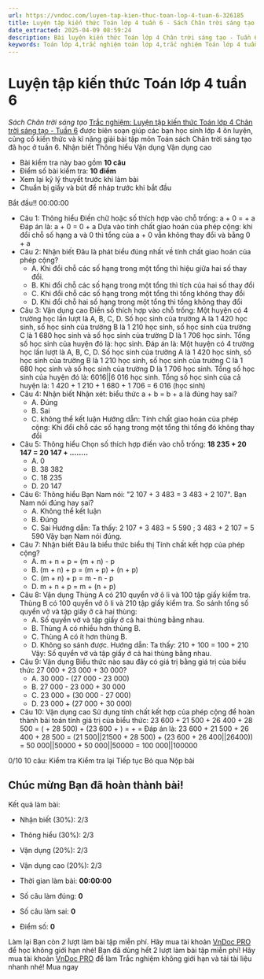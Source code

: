 ```yaml
---
url: https://vndoc.com/luyen-tap-kien-thuc-toan-lop-4-tuan-6-326185
title: Luyện tập kiến thức Toán lớp 4 tuần 6 - Sách Chân trời sáng tạo - VnDoc.com
date_extracted: 2025-04-09 08:59:24
description: Bài luyện kiến thức Toán lớp 4 Chân trời sáng tạo - Tuần 6 giúp các em ôn tập kiến thức và luyện giải các dạng bài tập đã học trong tuần 6.
keywords: Toán lớp 4,trắc nghiệm toán lớp 4,trắc nghiệm Toán lớp 4 tuần 6,bài tập toán lớp 4,bài tập cuối tuần toán lớp 4,bài tập cuối tuần toán 4 sách Chân trời,bài tập cuối tuần môn Toán lớp 4 Chân trời tuần 6,bài tập tuần 6 môn toán lớp 4 Chân trời,đề kiểm tra cuối tuần 6 môn toán lớp 4 Chân trời sáng tạo,bài tập cuối tuần toán 4 Chân trời tuần 6,trắc nghiệm toán 4 tuần 6,trắc nghiệm Toán 4 tuần 6 chân trời sáng tạo
---
```


# Luyện tập kiến thức Toán lớp 4 tuần 6
 _Sách Chân trời sáng tạo_
[Trắc nghiệm: Luyện tập kiến thức Toán lớp 4 Chân trời sáng tạo - Tuần 6](<https://vndoc.com/luyen-tap-kien-thuc-toan-lop-4-tuan-6-326185>) được biên soạn giúp các bạn học sinh lớp 4 ôn luyện, củng cố kiến thức và kĩ năng giải bài tập môn Toán sách Chân trời sáng tạo đã học ở tuần 6.
Nhận biết Thông hiểu Vận dụng Vận dụng cao
  * Bài kiểm tra này bao gồm **10 câu**
  * Điểm số bài kiểm tra: **10 điểm**
  * Xem lại kỹ lý thuyết trước khi làm bài
  * Chuẩn bị giấy và bút để nháp trước khi bắt đầu

Bắt đầu\!\!
00:00:00
  * Câu 1:  Thông hiểu
Điền chữ hoặc số thích hợp vào chỗ trống:
a + 0 =  \+ a
Đáp án là:
a + 0 = 0 \+ a
Dựa vào tính chất giao hoán của phép cộng: khi đổi chỗ số hạng a và 0 thì tổng của a + 0 vẫn không thay đổi và bằng 0 + a
  * Câu 2:  Nhận biết
Đâu là phát biểu đúng nhất về tính chất giao hoán của phép cộng?
    * A. Khi đổi chỗ các số hạng trong một tổng thì hiệu giữa hai số thay đổi. 
    * B. Khi đổi chỗ các số hạng trong một tổng thì tích của hai số thay đổi 
    * C. Khi đổi chỗ các số hạng trong một tổng thì tổng không thay đổi 
    * D. Khi đổi chỗ hai số hạng trong một tổng thì tổng không thay đổi 
  * Câu 3:  Vận dụng cao
Điền số thích hợp vào chỗ trống:
Một huyện có 4 trường học lần lượt là A, B, C, D. Số học sinh của trường A là 1 420 học sinh, số học sinh của trường B là 1 210 học sinh, số học sinh của trường C là 1 680 học sinh và số học sinh của trường D là 1 706 học sinh.
Tổng số học sinh của huyện đó là:  học sinh.
Đáp án là:
Một huyện có 4 trường học lần lượt là A, B, C, D. Số học sinh của trường A là 1 420 học sinh, số học sinh của trường B là 1 210 học sinh, số học sinh của trường C là 1 680 học sinh và số học sinh của trường D là 1 706 học sinh.
Tổng số học sinh của huyện đó là: 6016||6 016 học sinh.
Tổng số học sinh của cả huyện là: 1 420 + 1 210 + 1 680 + 1 706 = 6 016 \(học sinh\)
  * Câu 4:  Nhận biết
Nhận xét: biểu thức a + b = b + a là đúng hay sai?
    * A. Đúng 
    * B. Sai 
    * C. không thể kết luận 
Hướng dẫn: 
Tính chất giao hoán của phép cộng: Khi đổi chỗ các số hạng trong một tổng thì tổng đó không thay đổi
  * Câu 5:  Thông hiểu
Chọn số thích hợp điền vào chỗ trống:
**18 235 + 20 147 = 20 147 + ........**
    * A. 0 
    * B. 38 382 
    * C. 18 235 
    * D. 20 147 
  * Câu 6:  Thông hiểu
Bạn Nam nói: "2 107 + 3 483 = 3 483 + 2 107". Bạn Nam nói đúng hay sai?
    * A. Không thể kết luận 
    * B. Đúng 
    * C. Sai 
Hướng dẫn: 
Ta thấy: 2 107 + 3 483 = 5 590 ; 3 483 + 2 107 = 5 590
Vậy bạn Nam nói đúng.
  * Câu 7:  Nhận biết
Đâu là biểu thức biểu thị Tính chất kết hợp của phép cộng?
    * A. m + n + p = \(m + n\) - p 
    * B. \(m + n\) + p = \(m + p\) + \(n + p\) 
    * C. \(m + n\) + p = m - n - p 
    * D. m + n + p = m + \(n + p\) 
  * Câu 8:  Vận dụng
Thùng A có 210 quyển vở ô li và 100 tập giấy kiểm tra. Thùng B có 100 quyển vở ô li và 210 tập giấy kiểm tra. So sánh tổng số quyển vở và tập giấy ở cả hai thùng:
    * A. Số quyển vở và tập giấy ở cả hai thùng bằng nhau. 
    * B. Thùng A có nhiều hơn thùng B. 
    * C. Thùng A có ít hơn thùng B. 
    * D. Không so sánh được. 
Hướng dẫn: 
Ta thấy: 210 + 100 = 100 + 210
Vậy: Số quyển vở và tập giấy ở cả hai thùng bằng nhau.
  * Câu 9:  Vận dụng
Biểu thức nào sau đây có giá trị bằng giá trị của biểu thức 27 000 + 23 000 + 30 000?
    * A. 30 000 - \(27 000 - 23 000\) 
    * B. 27 000 - 23 000 + 30 000 
    * C. 23 000 + \(30 000 - 27 000\) 
    * D. 23 000 + \(27 000 + 30 000\) 
  * Câu 10:  Vận dụng cao
Sử dụng tính chất kết hợp của phép cộng để hoàn thành bài toán tính giá trị của biểu thức:
23 600 + 21 500 + 26 400 + 28 500
= \( \+ 28 500\) + \(23 600 + \)
=  \+ 
= 
Đáp án là:
23 600 + 21 500 + 26 400 + 28 500
= \(21 500||21500 \+ 28 500\) + \(23 600 + 26 400||26400\)\)
= 50 000||50000 \+ 50 000||50000
= 100 000||100000

0/10
10 câu:
Kiểm tra Kiểm tra lại Tiếp tục Bỏ qua Nộp bài
## Chúc mừng Bạn đã hoàn thành bài\!
Kết quả làm bài:
  * Nhận biết \(30%\):
2/3
  * Thông hiểu \(30%\):
2/3
  * Vận dụng \(20%\):
2/3
  * Vận dụng cao \(20%\):
2/3

  * Thời gian làm bài:  **00:00:00**
  * Số câu làm đúng: **0**
  * Số câu làm sai: **0**
  * Điểm số: **0**

Làm lại
Bạn còn _2_ lượt làm bài tập miễn phí. Hãy mua tài khoản [VnDoc PRO](</pro>) để học không giới hạn nhé\!  Bạn đã dùng hết 2 lượt làm bài tập miễn phí\! Hãy mua tài khoản [VnDoc PRO](</pro>) để làm Trắc nghiệm không giới hạn và tải tài liệu nhanh nhé\!  Mua ngay

